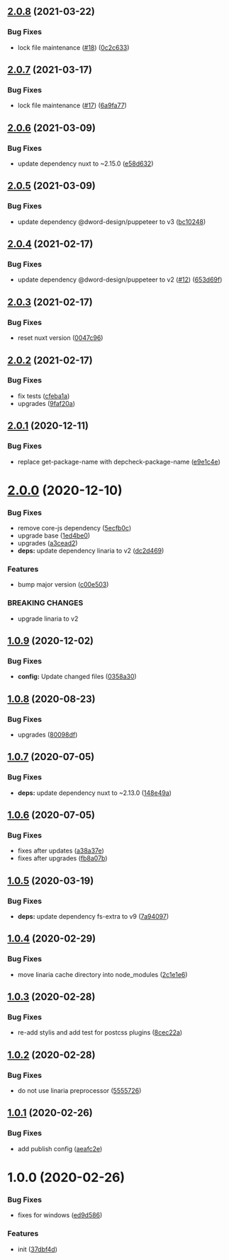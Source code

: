 ## [2.0.8](https://github.com/dword-design/nuxt-linaria/compare/v2.0.7...v2.0.8) (2021-03-22)


### Bug Fixes

* lock file maintenance ([#18](https://github.com/dword-design/nuxt-linaria/issues/18)) ([0c2c633](https://github.com/dword-design/nuxt-linaria/commit/0c2c6330cefc90c8145794ef9b73b67ffbadfd1d))

## [2.0.7](https://github.com/dword-design/nuxt-linaria/compare/v2.0.6...v2.0.7) (2021-03-17)


### Bug Fixes

* lock file maintenance ([#17](https://github.com/dword-design/nuxt-linaria/issues/17)) ([6a9fa77](https://github.com/dword-design/nuxt-linaria/commit/6a9fa771072e2264e9e279a76e74ebfe4a029a3e))

## [2.0.6](https://github.com/dword-design/nuxt-linaria/compare/v2.0.5...v2.0.6) (2021-03-09)


### Bug Fixes

* update dependency nuxt to ~2.15.0 ([e58d632](https://github.com/dword-design/nuxt-linaria/commit/e58d63264b703fb8175668e53c01102a050a6135))

## [2.0.5](https://github.com/dword-design/nuxt-linaria/compare/v2.0.4...v2.0.5) (2021-03-09)


### Bug Fixes

* update dependency @dword-design/puppeteer to v3 ([bc10248](https://github.com/dword-design/nuxt-linaria/commit/bc10248a10aac13be9b0d05a82cb658f4aea247f))

## [2.0.4](https://github.com/dword-design/nuxt-linaria/compare/v2.0.3...v2.0.4) (2021-02-17)


### Bug Fixes

* update dependency @dword-design/puppeteer to v2 ([#12](https://github.com/dword-design/nuxt-linaria/issues/12)) ([653d69f](https://github.com/dword-design/nuxt-linaria/commit/653d69fd81a3b4614505eb96f61e27bc2bb1a578))

## [2.0.3](https://github.com/dword-design/nuxt-linaria/compare/v2.0.2...v2.0.3) (2021-02-17)


### Bug Fixes

* reset nuxt version ([0047c96](https://github.com/dword-design/nuxt-linaria/commit/0047c96675891702e25872b38383f067ebaff4d1))

## [2.0.2](https://github.com/dword-design/nuxt-linaria/compare/v2.0.1...v2.0.2) (2021-02-17)


### Bug Fixes

* fix tests ([cfeba1a](https://github.com/dword-design/nuxt-linaria/commit/cfeba1aedc2ee850f9d394051c1edda7cb22e182))
* upgrades ([9faf20a](https://github.com/dword-design/nuxt-linaria/commit/9faf20aa8ddc3edf55927451b41fa5aa749c6b15))

## [2.0.1](https://github.com/dword-design/nuxt-linaria/compare/v2.0.0...v2.0.1) (2020-12-11)


### Bug Fixes

* replace get-package-name with depcheck-package-name ([e9e1c4e](https://github.com/dword-design/nuxt-linaria/commit/e9e1c4e8ee922e177491b4d95dc8ffcca5b8e529))

# [2.0.0](https://github.com/dword-design/nuxt-linaria/compare/v1.0.9...v2.0.0) (2020-12-10)


### Bug Fixes

* remove core-js dependency ([5ecfb0c](https://github.com/dword-design/nuxt-linaria/commit/5ecfb0c4c040b1ddb2cbf908dab5c9461c0e7bbe))
* upgrade base ([1ed4be0](https://github.com/dword-design/nuxt-linaria/commit/1ed4be07d478d5fadb0578f6a9900cffbd369c96))
* upgrades ([a3cead2](https://github.com/dword-design/nuxt-linaria/commit/a3cead250d014bec502cfdb1181d4432c99a98be))
* **deps:** update dependency linaria to v2 ([dc2d469](https://github.com/dword-design/nuxt-linaria/commit/dc2d4696c48a91ee97e495570fd31fbc0dadd0da))


### Features

* bump major version ([c00e503](https://github.com/dword-design/nuxt-linaria/commit/c00e50390091593ac771145a76dd410f87d130e4))


### BREAKING CHANGES

* upgrade linaria to v2

## [1.0.9](https://github.com/dword-design/nuxt-linaria/compare/v1.0.8...v1.0.9) (2020-12-02)


### Bug Fixes

* **config:** Update changed files ([0358a30](https://github.com/dword-design/nuxt-linaria/commit/0358a302d4a2c93d7c9f948fcdafe920b1ce13c5))

## [1.0.8](https://github.com/dword-design/nuxt-linaria/compare/v1.0.7...v1.0.8) (2020-08-23)


### Bug Fixes

* upgrades ([80098df](https://github.com/dword-design/nuxt-linaria/commit/80098dfb7c7b2b08a9072d8ef7bf9b3c1f1f824e))

## [1.0.7](https://github.com/dword-design/nuxt-linaria/compare/v1.0.6...v1.0.7) (2020-07-05)


### Bug Fixes

* **deps:** update dependency nuxt to ~2.13.0 ([148e49a](https://github.com/dword-design/nuxt-linaria/commit/148e49ad6c64ed56c89563fe7659332b438f0af0))

## [1.0.6](https://github.com/dword-design/nuxt-linaria/compare/v1.0.5...v1.0.6) (2020-07-05)


### Bug Fixes

* fixes after updates ([a38a37e](https://github.com/dword-design/nuxt-linaria/commit/a38a37e71b03f089561aaf6c93b7b60719a4ccd9))
* fixes after upgrades ([fb8a07b](https://github.com/dword-design/nuxt-linaria/commit/fb8a07b105a8177cca9a7b4f4c1bee2dcbf2a2d9))

## [1.0.5](https://github.com/dword-design/nuxt-linaria/compare/v1.0.4...v1.0.5) (2020-03-19)


### Bug Fixes

* **deps:** update dependency fs-extra to v9 ([7a94097](https://github.com/dword-design/nuxt-linaria/commit/7a94097c5b62fcf82da5bc6bd630fa6c7735b8dd))

## [1.0.4](https://github.com/dword-design/nuxt-linaria/compare/v1.0.3...v1.0.4) (2020-02-29)


### Bug Fixes

* move linaria cache directory into node_modules ([2c1e1e6](https://github.com/dword-design/nuxt-linaria/commit/2c1e1e6ab7ba5ace2af157f83420028b067ebc7d))

## [1.0.3](https://github.com/dword-design/nuxt-linaria/compare/v1.0.2...v1.0.3) (2020-02-28)


### Bug Fixes

* re-add stylis and add test for postcss plugins ([8cec22a](https://github.com/dword-design/nuxt-linaria/commit/8cec22a52761feba02a56abf03962a099d9e7a98))

## [1.0.2](https://github.com/dword-design/nuxt-linaria/compare/v1.0.1...v1.0.2) (2020-02-28)


### Bug Fixes

* do not use linaria preprocessor ([5555726](https://github.com/dword-design/nuxt-linaria/commit/5555726c8e5d72c20d3d4aa1122cae58d75f0d64))

## [1.0.1](https://github.com/dword-design/nuxt-linaria/compare/v1.0.0...v1.0.1) (2020-02-26)


### Bug Fixes

* add publish config ([aeafc2e](https://github.com/dword-design/nuxt-linaria/commit/aeafc2e8d2fafc5d4727048c27fc458a5125c03f))

# 1.0.0 (2020-02-26)


### Bug Fixes

* fixes for windows ([ed9d586](https://github.com/dword-design/nuxt-linaria/commit/ed9d586913b22602dc30f0dc3ebc99c86f69ea9d))


### Features

* init ([37dbf4d](https://github.com/dword-design/nuxt-linaria/commit/37dbf4d0735c510d7a46c94423f86fd78b4c3964))
